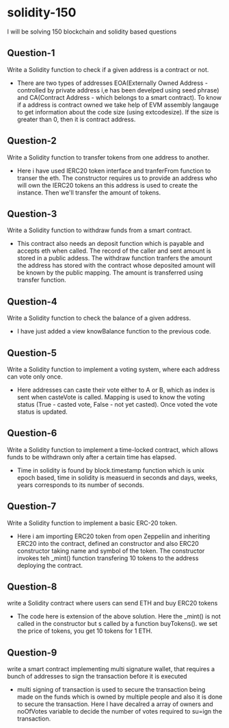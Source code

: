 # solidity-150
I will be solving 150 blockchain and solidity based questions 

## Question-1 
Write a Solidity function to check if a given address is a contract or not.
- There are two types of addresses EOA(Externally Owned Address - controlled by private address i,e has been develped using seed phrase) and CA(Contract Address - which belongs to a smart contract). To know if a address is contract owned we take help of EVM assembly langauge to get information about the code size (using extcodesize).
If the size is greater than 0, then it is contract address.

## Question-2
Write a Solidity function to transfer tokens from one address to another.
- Here i have used IERC20 token interface and tranferFrom function to transer the eth. The constructor requires us to provide an address who will own the IERC20 tokens an this address is used to create the instance. Then we'll transfer the amount of tokens.

## Question-3
Write a Solidity function to withdraw funds from a smart contract.
- This contract also needs an deposit function which is payable and accepts eth when called. The record of the caller and sent amount is stored in a public addess.
The withdraw function tranfers the amount the address has stored with the contract whose deposited amount will be known by the public mapping. The amount is transferred using transfer function.

## Question-4
Write a Solidity function to check the balance of a given address.
- I have just added a view knowBalance function to the previous code.


## Question-5
Write a Solidity function to implement a voting system, where each address can vote only once.
- Here addresses can caste their vote either to A or B, which as index is sent when casteVote is called. Mapping is used to know the voting status (True - casted vote, False - not yet casted). Once voted the vote status is updated. 

## Question-6
Write a Solidity function to implement a time-locked contract, which allows funds to be withdrawn only after a certain time has elapsed.
- Time in solidity is found by block.timestamp function which is unix epoch based, time in solidity is measuerd in seconds and days, weeks, years corresponds to its number of seconds. 

## Question-7
Write a Solidity function to implement a basic ERC-20 token.
- Here i am importing ERC20 token from open Zeppeliin and inheriting ERC20 into the contract, defined an constructor and also ERC20 constructor taking name and symbol of the token. The constructor invokes teh _mint() function transfering 10 tokens to the address deploying the contract. 

## Question-8
write a Solidity contract where users can send ETH and buy ERC20 tokens
- The code here is extension of the above solution. Here the _mint() is not called in the constructor but s called by a function buyTokens(). we set the price of tokens, you get 10 tokens for 1 ETH.

## Question-9
write a smart contract implementing multi signature wallet, that requires a bunch of addresses to sign the transaction before it is executed
- multi signing of transaction is used to secure the transaction being made on the funds which is owned by multiple people and also it is done to secure the transaction. Here I have decalred a array of owners and noOfVotes variable to decide the number of votes required to su=ign the transaction. 
